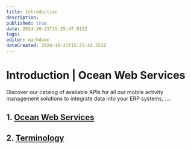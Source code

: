 ```yaml
---
title: Introduction
description: 
published: true
date: 2024-10-31T15:25:47.915Z
tags: 
editor: markdown
dateCreated: 2024-10-31T15:25:44.553Z
---
```


# Introduction | Ocean Web Services

Discover our catalog of available APIs for all our mobile activity management solutions to integrate data into your ERP systems, ....

## 1. [Ocean Web Services](introduction/ocean-web-services.md)

## 2. [Terminology](introduction/terminology.md)
